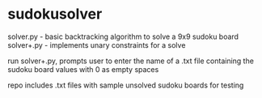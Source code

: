 # sudokusolver

solver.py - basic backtracking algorithm to solve a 9x9 sudoku board
solver+.py - implements unary constraints for a solve

run solver+.py, prompts user to enter the name of a .txt file containing the sudoku board values with 0 as empty spaces

repo includes .txt files with sample unsolved sudoku boards for testing
